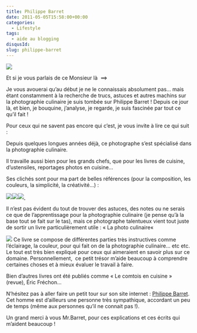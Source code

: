 ```yaml
---
title: Philippe Barret
date: 2011-05-05T15:58:00+00:00
categories:
  - Lifestyle
tags:
  - aide au blogging
disqusId:
slug: philippe-barret
---
```


[![](http://2.bp.blogspot.com/-GEl3AmPOpkc/TbnKQ3ywIXI/AAAAAAAAAFY/2ksks-s4zI0/s320/screen-capture.png)](http://2.bp.blogspot.com/-GEl3AmPOpkc/TbnKQ3ywIXI/AAAAAAAAAFY/2ksks-s4zI0/s1600/screen-capture.png)

Et si je vous parlais de ce Monsieur là  ==>

Je vous avouerai qu’au début je ne le connaissais absolument pas… mais étant constamment à la recherche de trucs, astuces et autres machins sur la photographie culinaire je suis tombée sur Philippe Barret ! Depuis ce jour là, et bien, je bouquine, j’analyse, je regarde, je suis fascinée par tout ce qu’il fait !

Pour ceux qui ne savent pas encore qui c’est, je vous invite à lire ce qui suit :

 Depuis quelques longues années déjà, ce photographe s’est spécialisé dans la photographie culinaire.

Il travaille aussi bien pour les grands chefs, que pour les livres de cuisine, d’ustensiles, reportages photos en cuisine…

Ses clichés sont pour ma part de belles références (pour la composition, les couleurs, la simplicité, la créativité…) :

[![](http://4.bp.blogspot.com/-GOpF5_YZ-9I/TbnL5ouY7aI/AAAAAAAAAFc/GKNQLgLth3s/s200/screen-capture-1.png)](http://4.bp.blogspot.com/-GOpF5_YZ-9I/TbnL5ouY7aI/AAAAAAAAAFc/GKNQLgLth3s/s1600/screen-capture-1.png)[![](http://3.bp.blogspot.com/-geqJvJVL3Os/TbnL7UqpsyI/AAAAAAAAAFg/EqCkp8A4R3A/s200/screen-capture-2.png)](http://3.bp.blogspot.com/-geqJvJVL3Os/TbnL7UqpsyI/AAAAAAAAAFg/EqCkp8A4R3A/s1600/screen-capture-2.png)[![](http://2.bp.blogspot.com/-56RF5SM2UIg/TbnL9E7blMI/AAAAAAAAAFk/Sf7hp-59ESk/s200/screen-capture-3.png) ](http://2.bp.blogspot.com/-56RF5SM2UIg/TbnL9E7blMI/AAAAAAAAAFk/Sf7hp-59ESk/s1600/screen-capture-3.png)

Il n’est pas évident du tout de trouver des astuces, des notes ou ne serais ce que de l’apprentissage pour la photographie culinaire (je pense qu’à la base tout se fait sur le tas), mais ce photographe talentueux vient tout juste de sortir un livre particulièrement utile : « La photo culinaire«

[![](http://3.bp.blogspot.com/-dHVddTaZ_ks/TbnM8UsZT_I/AAAAAAAAAFo/kIFIUBZvFwE/s320/screen-capture-4.png)](http://3.bp.blogspot.com/-dHVddTaZ_ks/TbnM8UsZT_I/AAAAAAAAAFo/kIFIUBZvFwE/s1600/screen-capture-4.png)
Ce livre se compose de différentes parties très instructives comme l’éclairage, la couleur, pour qui fait on de la photographie culinaire… etc etc. Le tout est très bien expliqué pour ceux qui aimeraient en savoir plus sur ce domaine. Personnellement,  ce petit trésor m’aide beaucoup à comprendre certaines choses et à mieux évaluer le travail à faire.

Bien d’autres livres ont été publiés comme « Le comtois en cuisine » (revue), Éric Fréchon…

N’hésitez pas à aller faire un petit tour sur son site internet : [Philippe Barret](http://www.philippebarret.com/). Cet homme est d’ailleurs une personne très sympathique, accordant un peu de temps (même aux personnes qu’il ne connait pas !).

Un grand merci à vous Mr.Barret, pour ces explications et ces écrits qui m’aident beaucoup !